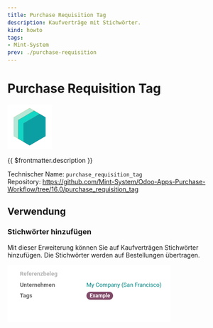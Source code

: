 ```yaml
---
title: Purchase Requisition Tag
description: Kaufverträge mit Stichwörter.
kind: howto
tags:
- Mint-System
prev: ./purchase-requisition
---
```

# Purchase Requisition Tag
![icon_oms_box](attachments/icons_odoo_mint_system.png)

{{ $frontmatter.description }}

Technischer Name: `purchase_requisition_tag`\
Repository: <https://github.com/Mint-System/Odoo-Apps-Purchase-Workflow/tree/16.0/purchase_requisition_tag>

## Verwendung

### Stichwörter hinzufügen

Mit dieser Erweiterung können Sie auf Kaufverträgen Stichwörter hinzufügen. Die Stichwörter werden auf Bestellungen übertragen.

![](attachments/Purchase%20Requisition%20Tag.png)
